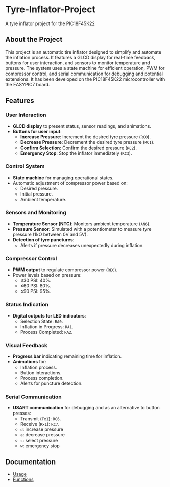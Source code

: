 # Tyre-Inflator-Project
A tyre inflator project for the PIC18F45K22

## About the Project
This project is an automatic tire inflator designed to simplify and automate the inflation process. It features a GLCD display for real-time feedback, buttons for user interaction, and sensors to monitor temperature and pressure. The system uses a state machine for efficient operation, PWM for compressor control, and serial communication for debugging and potential extensions. It has been developed on the PIC18F45K22 microcontroller with the EASYPIC7 board.

## Features
### User Interaction
- **GLCD display** to present status, sensor readings, and animations.
- **Buttons for user input**:
  - **Increase Pressure**: Increment the desired tyre pressure (`RC0`).
  - **Decrease Pressure**: Decrement the desired tyre pressure (`RC1`).
  - **Confirm Selection**: Confirm the desired pressure (`RC2`).
  - **Emergency Stop**: Stop the inflator immediately (`RC3`).

### Control System
- **State machine** for managing operational states.
- Automatic adjustment of compressor power based on:
  - Desired pressure.
  - Initial pressure.
  - Ambient temperature.

### Sensors and Monitoring
- **Temperature Sensor (NTC)**: Monitors ambient temperature (`AN6`).
- **Pressure Sensor**: Simulated with a potentiometer to measure tyre pressure (1kΩ between 0V and 5V).
- **Detection of tyre punctures**:
  - Alerts if pressure decreases unexpectedly during inflation.

### Compressor Control
- **PWM output** to regulate compressor power (`RE0`).
- Power levels based on pressure:
  - ≤30 PSI: 40%.
  - ≤60 PSI: 80%.
  - ≤90 PSI: 95%.

### Status Indication
- **Digital outputs for LED indicators**:
  - Selection State: `RA0`.
  - Inflation in Progress: `RA1`.
  - Process Completed: `RA2`.

### Visual Feedback
- **Progress bar** indicating remaining time for inflation.
- **Animations** for:
  - Inflation process.
  - Button interactions.
  - Process completion.
  - Alerts for puncture detection.

### Serial Communication
- **USART communication** for debugging and as an alternative to button presses:
  - Transmit (`Tx1`): `RC6`.
  - Receive (`Rx1`): `RC7`.
  - `d`: increase pressure
  - `a`: decrease pressure
  - `s`: select pressure
  - `w`: emergency stop

## Documentation
- [Usage](docs/usage.md)
- [Functions](docs/Functions/)
